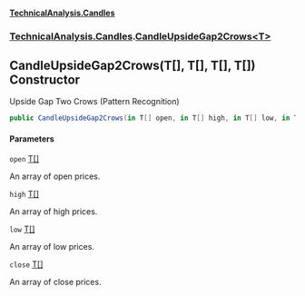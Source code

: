 #### [TechnicalAnalysis.Candles](Atypical.TechnicalAnalysis.Candles.md 'Atypical.TechnicalAnalysis.Candles')
### [TechnicalAnalysis.Candles](Atypical.TechnicalAnalysis.Candles.md#TechnicalAnalysis.Candles 'TechnicalAnalysis.Candles').[CandleUpsideGap2Crows&lt;T&gt;](CandleUpsideGap2Crows_T_.md 'TechnicalAnalysis.Candles.CandleUpsideGap2Crows<T>')

## CandleUpsideGap2Crows(T[], T[], T[], T[]) Constructor

Upside Gap Two Crows (Pattern Recognition)

```csharp
public CandleUpsideGap2Crows(in T[] open, in T[] high, in T[] low, in T[] close);
```
#### Parameters

<a name='TechnicalAnalysis.Candles.CandleUpsideGap2Crows_T_.CandleUpsideGap2Crows(T[],T[],T[],T[]).open'></a>

`open` [T](CandleUpsideGap2Crows_T_.md#TechnicalAnalysis.Candles.CandleUpsideGap2Crows_T_.T 'TechnicalAnalysis.Candles.CandleUpsideGap2Crows<T>.T')[[]](https://docs.microsoft.com/en-us/dotnet/api/System.Array 'System.Array')

An array of open prices.

<a name='TechnicalAnalysis.Candles.CandleUpsideGap2Crows_T_.CandleUpsideGap2Crows(T[],T[],T[],T[]).high'></a>

`high` [T](CandleUpsideGap2Crows_T_.md#TechnicalAnalysis.Candles.CandleUpsideGap2Crows_T_.T 'TechnicalAnalysis.Candles.CandleUpsideGap2Crows<T>.T')[[]](https://docs.microsoft.com/en-us/dotnet/api/System.Array 'System.Array')

An array of high prices.

<a name='TechnicalAnalysis.Candles.CandleUpsideGap2Crows_T_.CandleUpsideGap2Crows(T[],T[],T[],T[]).low'></a>

`low` [T](CandleUpsideGap2Crows_T_.md#TechnicalAnalysis.Candles.CandleUpsideGap2Crows_T_.T 'TechnicalAnalysis.Candles.CandleUpsideGap2Crows<T>.T')[[]](https://docs.microsoft.com/en-us/dotnet/api/System.Array 'System.Array')

An array of low prices.

<a name='TechnicalAnalysis.Candles.CandleUpsideGap2Crows_T_.CandleUpsideGap2Crows(T[],T[],T[],T[]).close'></a>

`close` [T](CandleUpsideGap2Crows_T_.md#TechnicalAnalysis.Candles.CandleUpsideGap2Crows_T_.T 'TechnicalAnalysis.Candles.CandleUpsideGap2Crows<T>.T')[[]](https://docs.microsoft.com/en-us/dotnet/api/System.Array 'System.Array')

An array of close prices.